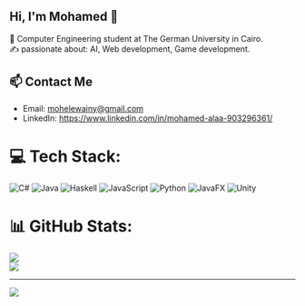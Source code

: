 ## Hi, I'm Mohamed 🌟

🧠 Computer Engineering student at The German University in Cairo.<br/>
✍️ passionate about: AI, Web development, Game development. <br/>

## 📫 Contact Me

- Email: mohelewainy@gmail.com <br/>
- LinkedIn: https://www.linkedin.com/in/mohamed-alaa-903296361/<br/>

# 💻 Tech Stack:
![C#](https://img.shields.io/badge/c%23-%23239120.svg?style=for-the-badge&logo=csharp&logoColor=white) ![Java](https://img.shields.io/badge/java-%23ED8B00.svg?style=for-the-badge&logo=openjdk&logoColor=white) ![Haskell](https://img.shields.io/badge/Haskell-5e5086?style=for-the-badge&logo=haskell&logoColor=white) ![JavaScript](https://img.shields.io/badge/javascript-%23323330.svg?style=for-the-badge&logo=javascript&logoColor=%23F7DF1E) ![Python](https://img.shields.io/badge/python-3670A0?style=for-the-badge&logo=python&logoColor=ffdd54) ![JavaFX](https://img.shields.io/badge/javafx-%23FF0000.svg?style=for-the-badge&logo=javafx&logoColor=white) ![Unity](https://img.shields.io/badge/unity-%23000000.svg?style=for-the-badge&logo=unity&logoColor=white)
# 📊 GitHub Stats:
![](https://github-readme-stats.vercel.app/api?username=Swiftyyy404&theme=merko&hide_border=false&include_all_commits=false&count_private=false)<br/>
![](https://nirzak-streak-stats.vercel.app/?user=Swiftyyy404&theme=merko&hide_border=false)<br/>


---
[![](https://visitcount.itsvg.in/api?id=Swiftyyy404&icon=0&color=0)](https://visitcount.itsvg.in)

<!-- Proudly created with GPRM ( https://gprm.itsvg.in ) -->

